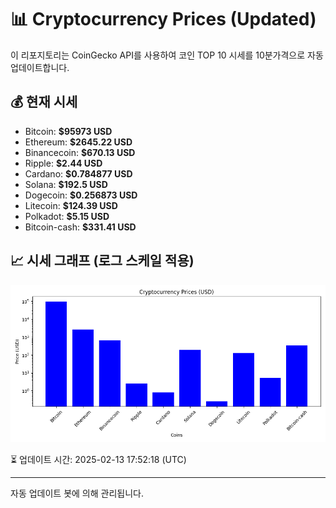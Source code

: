 
# 📊 Cryptocurrency Prices (Updated)

이 리포지토리는 CoinGecko API를 사용하여 코인 TOP 10 시세를 10분가격으로 자동 업데이트합니다.

## 💰 현재 시세
- Bitcoin: **$95973 USD**
- Ethereum: **$2645.22 USD**
- Binancecoin: **$670.13 USD**
- Ripple: **$2.44 USD**
- Cardano: **$0.784877 USD**
- Solana: **$192.5 USD**
- Dogecoin: **$0.256873 USD**
- Litecoin: **$124.39 USD**
- Polkadot: **$5.15 USD**
- Bitcoin-cash: **$331.41 USD**

## 📈 시세 그래프 (로그 스케일 적용)
![Crypto Prices](crypto_prices.png)

⏳ 업데이트 시간: 2025-02-13 17:52:18 (UTC)

---
자동 업데이트 봇에 의해 관리됩니다.
